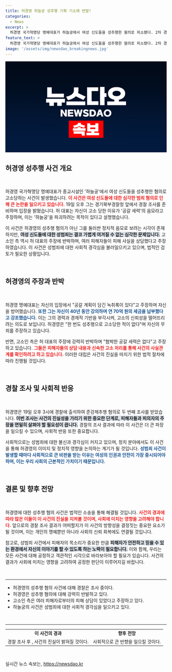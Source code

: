 ```yaml
---
title: 허경영 하늘궁 성추행 기획 기소에 반발!
categories:
  - News
excerpt: >
  허경영 국가혁명당 명예대표가 하늘궁에서 여성 신도들을 성추행한 혐의로 피소됐다. 2차 경찰 조사에서 그는 공갈 세력의 음모라 주장하며 녹취록을 언급했다. 그러나 고소인 측은 다수의 피해 사실을 주장하며 반박했다. 클릭하여 진실을 밝혀보세요!
feature_text: >
  허경영 국가혁명당 명예대표가 하늘궁에서 여성 신도들을 성추행한 혐의로 피소됐다. 2차 경찰 조사에서 그는 공갈 세력의 음모라 주장하며 녹취록을 언급했다. 그러나 고소인 측은 다수의 피해 사실을 주장하며 반박했다. 클릭하여 진실을 밝혀보세요!
image: '/assets/img/newsdao_breakingnews.jpg'
---
```


<p><img src="/assets/img/newsdao_breakingnews.jpg" alt="cryptoinkorea 속보" /></p>

<h2>허경영 성추행 사건 개요</h2>

<p data-ke-size="size16">&nbsp;</p>

<p>허경영 국가혁명당 명예대표가 종교시설인 '하늘궁'에서 여성 신도들을 성추행한 혐의로 고소당하는 사건이 발생했습니다. <b><span style="color: #ee2323;">이 사건은 여성 신도들에 대한 심각한 범죄 혐의로 인해 큰 논란을 일으키고 있습니다.</span></b> 19일 오후 그는 경기북부경찰청 앞에서 경찰 조사를 준비하며 입장을 밝혔습니다. 허 대표는 자신이 고소 당한 이유가 '공갈 세력'의 음모라고 주장하며, 이는 '하늘궁'을 파괴하려는 목적이 있다고 설명했습니다. </p>

<p>이 사건은 허경영의 성추행 혐의가 아닌 그를 둘러싼 정치적 음모로 보려는 시각이 존재하지만, <b><span style="background-color: #21538527;">여성 신도들에 대한 성범죄는 결코 가볍게 여겨질 수 없는 심각한 문제입니다.</span></b> 고소인 측 역시 허 대표의 주장에 반박하며, 여러 피해자들이 피해 사실을 상담했다고 주장하였습니다. 이 사건은 성범죄에 대한 사회적 경각심을 불러일으키고 있으며, 법적인 검토가 필요한 상황입니다.</p>

<p data-ke-size="size16">&nbsp;</p>

<h2>허경영의 주장과 반박</h2>

<p data-ke-size="size16">&nbsp;</p>

<p>허경영 명예대표는 자신의 입장에서 "공갈 계획이 담긴 녹취록이 있다"고 주장하며 자신을 방어했습니다. <b><span style="color: #1a5490;">또한 그는 자신이 40년 동안 강의하며 연 70억 원의 세금을 납부했다고 강조했습니다.</span></b> 이는 그의 경력과 경제적 기반을 부각시켜, 고소의 신뢰성을 떨어뜨리려는 의도로 보입니다. 허경영은 "한 번도 성추행으로 고소당한 적이 없다"며 자신의 무죄를 주장하고 있습니다.</p>

<p>반면, 고소인 측은 허 대표의 주장에 강력히 반박하며 "협박한 공갈 세력은 없다"고 주장하고 있습니다. <b><span style="color: #ee2323;">그들은 피해자들의 상담 내용과 신속한 고소 처리를 통해 사건의 사실관계를 확인하려고 하고 있습니다.</span></b> 이러한 대립은 사건의 진실을 따지기 위한 법적 절차에 따라 진행될 것입니다.</p>

<p data-ke-size="size16">&nbsp;</p>

<h2>경찰 조사 및 사회적 반응</h2>

<p data-ke-size="size16">&nbsp;</p>

<p>허경영은 19일 오후 3시에 경찰에 출석하여 준강제추행 혐의로 두 번째 조사를 받았습니다. <b><span style="background-color: #21538527;">이번 조사는 사건의 진실성을 가리기 위한 중요한 단계로, 피해자들과 피의자의 주장을 면밀히 살펴야 할 필요성이 큽니다.</span></b> 경찰의 조사 결과에 따라 이 사건은 더 큰 파장을 일으킬 수 있으며, 사회적 반응 또한 중요합니다.</p>

<p>사회적으로는 성범죄에 대한 불신과 경각심이 커지고 있으며, 정치 분야에서도 이 사건을 통해 허경영의 이미지 및 정치적 영향을 논의하는 계기가 될 것입니다. <b><span style="color: #1a5490;">성범죄 사건이 발생할 때마다 사회적으로 큰 비판을 받는 이유는 여성의 인권과 안전이 가장 중시되어야 하며, 이는 우리 사회의 근본적인 가치이기 때문입니다.</span></b></p>

<p data-ke-size="size16">&nbsp;</p>

<h2>결론 및 향후 전망</h2>

<p data-ke-size="size16">&nbsp;</p>

<p>허경영에 대한 성추행 혐의 사건은 법적인 소송을 통해 해결될 것입니다. <b><span style="color: #ee2323;">사건의 경과에 따라 많은 이들이 이 사건의 진실을 지켜볼 것이며, 사회에 미치는 영향을 고려해야 합니다.</span></b> 앞으로의 경찰 조사 결과가 어떠할지가 이 사건의 방향성을 결정짓는 중요한 요소가 될 것이며, 이는 개인의 명예뿐만 아니라 사회의 신뢰 회복에도 연결될 것입니다.</p>

<p>참고로, 성범죄 사건에서 피해자의 목소리가 중요한 만큼 <b><span style="background-color: #21538527;">피해자가 안전하고 믿을 수 있는 환경에서 자신의 이야기를 할 수 있도록 하는 노력이 필요합니다.</span></b> 이와 함께, 우리는 모든 사건에 대해 공정하고 객관적인 시각으로 바라보아야 할 필요가 있습니다. 사건의 결과가 사회에 미치는 영향을 고려하여 공정한 판단이 이루어지길 바랍니다.</p>

<p data-ke-size="size16">&nbsp;</p>

<hr />

<ul>
    <li>허경영의 성추행 혐의 사건에 대해 경찰은 조사 중이다.</li>
    <li>허경영은 성추행 혐의에 대해 강력히 반발하고 있다.</li>
    <li>고소인 측은 여러 피해자로부터의 피해 상담이 있었다고 주장하고 있다.</li>
    <li>하늘궁의 사건은 성범죄에 대한 사회적 경각심을 일으키고 있다.</li>
</ul>

<p data-ke-size="size16">&nbsp;</p>

<hr />

<table style="width: 100%;">
    <tr>
        <td style="text-align: center; height: 17px;"><b>이 사건의 경과</b></td>
        <td style="text-align: center; height: 17px;"><b>향후 전망</b></td>
    </tr>
    <tr>
        <td style="text-align: center; height: 17px;">경찰 조사 후 , 사건의 진실이 밝혀질 것이다.</td>
        <td style="text-align: center; height: 17px;">사회적으로 큰 반향을 일으킬 것이다.</td>
    </tr>
</table>

<p data-ke-size="size16">&nbsp;</p>
실시간 뉴스 속보는, <a href="https://newsdao.kr" rel="dofollow">https://newsdao.kr</a>


